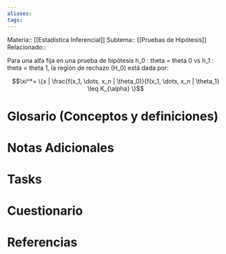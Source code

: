 ```yaml
---
aliases: 
tags:
---
```

Materia:: [[Estadística Inferencial]]
Subtema:: [[Pruebas de Hipótesis]]
Relacionado:: 

Para una alfa fija en una prueba de hipótesis h_0 : theta = theta 0 vs h_1 : theta = theta 1, la región de rechazo (H_0) está dada por: 

$$\xi^*= \{x | \frac{f(x_1, \dots, x_n | \theta_0)}{f(x_1, \dots, x_n | \theta_1} \leq K_{\alpha} \}$$


# Glosario (Conceptos y definiciones)

# Notas Adicionales

# Tasks

# Cuestionario

# Referencias 
